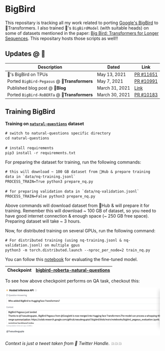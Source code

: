 # BigBird

This repositary is tracking all my work related to porting [Google's BigBird](https://github.com/google-research/bigbird) to 🤗Transformers. I also trained 🤗's `BigBirdModel` (with suitable heads) on some of datasets mentioned in the paper: [Big Bird: Transformers for Longer Sequences](https://arxiv.org/abs/2007.14062). This repositary hosts those scripts as well!!

## Updates @ 🤗

| Description                                   | Dated          | Link                                                                |
|-----------------------------------------------|----------------|---------------------------------------------------------------------|
| 🤗's BigBird on TPUs                          | May 13, 2021   | [PR #11651](https://github.com/huggingface/transformers/pull/11651) |                                                  
| Ported `BigBird-Pegasus` @ **🤗Transformers** | May 7, 2021    | [PR #10991](https://github.com/huggingface/transformers/pull/10991) |
| Published blog post @ **🤗Blog**              | March 31, 2021 | [Link](https://huggingface.co/blog/big-bird)                        |
| Ported `BigBird-RoBERTa` @ **🤗Transformers** | March 30, 2021 | [PR #10183](https://github.com/huggingface/transformers/pull/10183) |

## Training BigBird

**Training on [`natural-questions`](https://huggingface.co/datasets/natural_questions) dataset**

```shell
# switch to natural-questions specific directory
cd natural-questions

# install requirements
pip3 install -r requirements.txt
```

For preparing the dataset for training, run the following commands:

```shell
# this will download ~ 100 GB dataset from 🤗Hub & prepare training data in `data/nq-training.jsonl`
PROCESS_TRAIN=True python3 prepare_nq.py

# for preparing validation data in `data/nq-validation.jsonl`
PROCESS_TRAIN=False python3 prepare_nq.py
```

Above commands will download dataset from 🤗Hub & will prepare it for training. Remember this will download ~ 100 GB of dataset, so you need to have good internet connection & enough space (~ 250 GB free space). Preparing dataset will take ~ 3 hours.

Now, for distributed training on several GPUs, run the following command:

```
# For distributed training (using nq-training.jsonl & nq-validation.jsonl) on multiple gpus
python3 -m torch.distributed.launch --nproc_per_node=2 train_nq.py
```

You can follow this [notebook](https://colab.research.google.com/github/vasudevgupta7/bigbird/blob/main/notebooks/evaluate_nq.ipynb) for evaluating the fine-tuned model.

| Checkpoint | [bigbird-roberta-natural-questions](https://huggingface.co/vasudevgupta/bigbird-roberta-natural-questions) |
|------------|------------------------------------------------------------------------------------------------------------|

To see how above checkpoint performs on QA task, checkout this: 

![](assets/infer-bigbird-nq.png)

*Context is just a tweet taken from 🤗 Twitter Handle. 💥💥💥*
